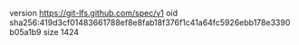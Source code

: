 version https://git-lfs.github.com/spec/v1
oid sha256:419d3cf01483661788ef8e8fab18f376f1c41a64fc5926ebb178e3390b05a1b9
size 1424
